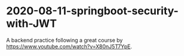 # 2020-08-11-springboot-security-with-JWT
A backend practice following a great course by https://www.youtube.com/watch?v=X80nJ5T7YpE.
